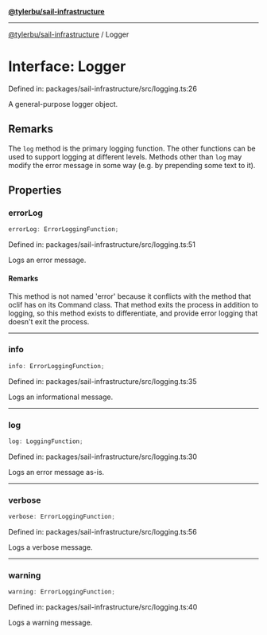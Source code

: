 [**@tylerbu/sail-infrastructure**](../README.md)

***

[@tylerbu/sail-infrastructure](../README.md) / Logger

# Interface: Logger

Defined in: packages/sail-infrastructure/src/logging.ts:26

A general-purpose logger object.

## Remarks

The `log` method is the primary logging function. The other functions can be used to support logging at different
levels. Methods other than `log` may modify the error message in some way (e.g. by prepending some text to it).

## Properties

### errorLog

```ts
errorLog: ErrorLoggingFunction;
```

Defined in: packages/sail-infrastructure/src/logging.ts:51

Logs an error message.

#### Remarks

This method is not named 'error' because it conflicts with the method that oclif has on its Command class.
That method exits the process in addition to logging, so this method exists to differentiate, and provide
error logging that doesn't exit the process.

***

### info

```ts
info: ErrorLoggingFunction;
```

Defined in: packages/sail-infrastructure/src/logging.ts:35

Logs an informational message.

***

### log

```ts
log: LoggingFunction;
```

Defined in: packages/sail-infrastructure/src/logging.ts:30

Logs an error message as-is.

***

### verbose

```ts
verbose: ErrorLoggingFunction;
```

Defined in: packages/sail-infrastructure/src/logging.ts:56

Logs a verbose message.

***

### warning

```ts
warning: ErrorLoggingFunction;
```

Defined in: packages/sail-infrastructure/src/logging.ts:40

Logs a warning message.
